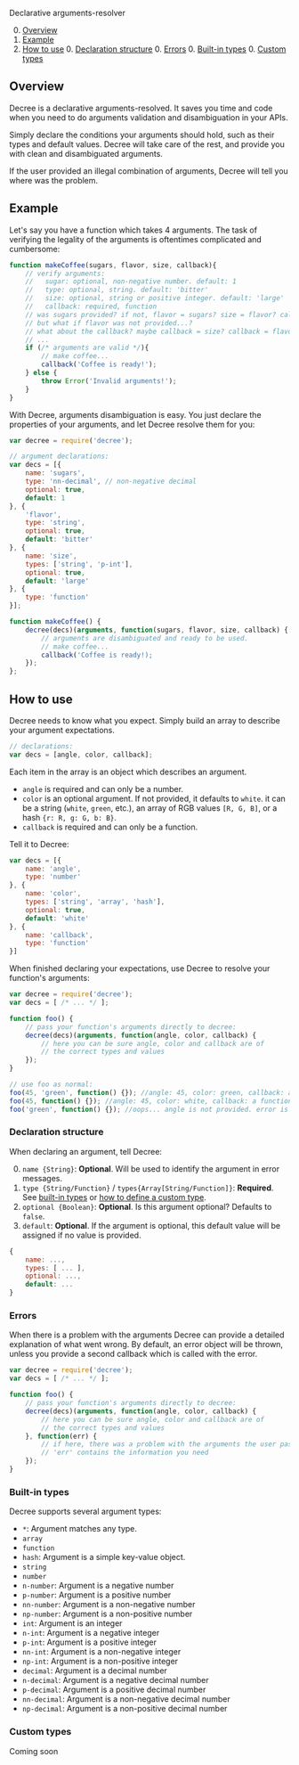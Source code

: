 Declarative arguments-resolver

0. [Overview](#overview)
0. [Example](#example)
0. [How to use](#how-to-use)
    0. [Declaration structure](#declaration-structure)
    0. [Errors](#errors)
    0. [Built-in types](#built-in-types)
    0. [Custom types](#custom-types)

## Overview

Decree is a declarative arguments-resolved. It saves you time and code when you
need to do arguments validation and disambiguation in your APIs.

Simply declare the conditions your arguments should hold, such as their types
and default values. Decree will take care of the rest, and provide you with
clean and disambiguated arguments.

If the user provided an illegal combination of arguments, Decree will tell you
where was the problem.

## Example

Let's say you have a function which takes 4 arguments. The task of verifying
the legality of the arguments is oftentimes complicated and cumbersome:

```Javascript
function makeCoffee(sugars, flavor, size, callback){
    // verify arguments:
    //   sugar: optional, non-negative number. default: 1
    //   type: optional, string. default: 'bitter'
    //   size: optional, string or positive integer. default: 'large'
    //   callback: required, function
    // was sugars provided? if not, flavor = sugars? size = flavor? callback = size?
    // but what if flavor was not provided...?
    // what about the callback? maybe callback = size? callback = flavor?
    // ...
    if (/* arguments are valid */){
        // make coffee...
        callback('Coffee is ready!');
    } else {
        throw Error('Invalid arguments!');
    }
}
```

 With Decree, arguments disambiguation is easy. You just declare the properties
 of your arguments, and let Decree resolve them for you:

```Javascript
var decree = require('decree');

// argument declarations:
var decs = [{
    name: 'sugars',
    type: 'nn-decimal', // non-negative decimal
    optional: true,
    default: 1
}, {
    'flavor',
    type: 'string',
    optional: true,
    default: 'bitter'
}, {
    name: 'size',
    types: ['string', 'p-int'],
    optional: true,
    default: 'large'
}, {
    type: 'function'
}];

function makeCoffee() {
    decree(decs)(arguments, function(sugars, flavor, size, callback) {
        // arguments are disambiguated and ready to be used.
        // make coffee...
        callback('Coffee is ready!);
    });
};
```

## How to use

Decree needs to know what you expect. Simply build an array to describe your
argument expectations.

```Javascript
// declarations:
var decs = [angle, color, callback];
```

Each item in the array is an object which describes an argument.

- `angle` is required and can only be a number.
- `color` is an optional argument. If not provided, it defaults to `white`. it
  can be a string (`white`, `green`, etc.), an array of RGB values
  `[R, G, B]`, or a hash `{r: R, g: G, b: B}`.
- `callback` is required and can only be a function.
 
 Tell it to Decree:

```Javascript
var decs = [{
    name: 'angle',
    type: 'number'
}, {
    name: 'color',
    types: ['string', 'array', 'hash'],
    optional: true,
    default: 'white'
}, {
    name: 'callback',
    type: 'function'
}]
```

 When finished declaring your expectations, use Decree to resolve your
 function's arguments:

```Javascript
var decree = require('decree');
var decs = [ /* ... */ ];

function foo() {
    // pass your function's arguments directly to decree:
    decree(decs)(arguments, function(angle, color, callback) {
        // here you can be sure angle, color and callback are of
        // the correct types and values
    });
}

// use foo as normal:
foo(45, 'green', function() {}); //angle: 45, color: green, callback: a function
foo(45, function() {}); //angle: 45, color: white, callback: a function
foo('green', function() {}); //oops... angle is not provided. error is thrown.
```

### Declaration structure

When declaring an argument, tell Decree:

0. `name {String}`: **Optional**. Will be used to identify the argument in error
   messages.
0. `type {String/Function}` / `types{Array[String/Function]}`: **Required**.
   See [built-in types](#built-in-types) or
   [how to define a custom type](#custom-types).
0. `optional {Boolean}`: **Optional**. Is this argument optional?
   Defaults to `false`.
0. `default`: **Optional**. If the argument is optional, this default value will
   be assigned if no value is provided.

```Javascript
{
    name: ...,
    types: [ ... ],
    optional: ...,
    default: ...
}
```

### Errors

When there is a problem with the arguments Decree can provide a detailed
explanation of what went wrong. By default, an error object will be thrown,
unless you provide a second callback which is called with the error.

```Javascript
var decree = require('decree');
var decs = [ /* ... */ ];

function foo() {
    // pass your function's arguments directly to decree:
    decree(decs)(arguments, function(angle, color, callback) {
        // here you can be sure angle, color and callback are of
        // the correct types and values
    }, function(err) {
        // if here, there was a problem with the arguments the user passed
        // 'err' contains the information you need
    });
}
```

### Built-in types

Decree supports several argument types:

- `*`: Argument matches any type.
- `array`
- `function`
- `hash`: Argument is a simple key-value object.
- `string`
- `number`
- `n-number`: Argument is a negative number
- `p-number`: Argument is a positive number
- `nn-number`: Argument is a non-negative number
- `np-number`: Argument is a non-positive number
- `int`: Argument is an integer
- `n-int`: Argument is a negative integer
- `p-int`: Argument is a positive integer
- `nn-int`: Argument is a non-negative integer
- `np-int`: Argument is a non-positive integer
- `decimal`: Argument is a decimal number
- `n-decimal`: Argument is a negative decimal number
- `p-decimal`: Argument is a positive decimal number
- `nn-decimal`: Argument is a non-negative decimal number
- `np-decimal`: Argument is a non-positive decimal number

### Custom types

Coming soon
